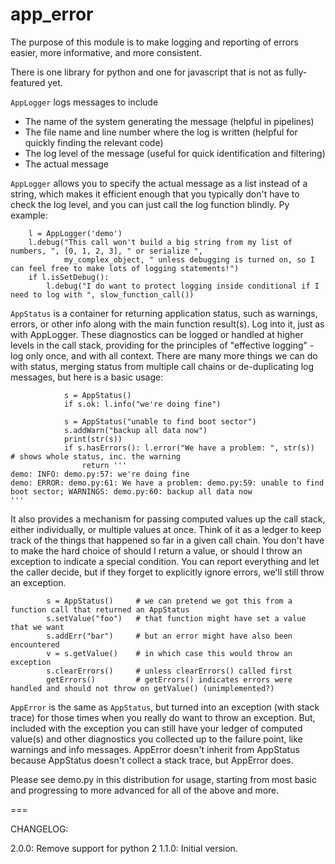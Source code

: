 app_error
=========

The purpose of this module is to make logging and reporting of errors easier, more informative, and more
consistent.

There is one library for python and one for javascript that is not as fully-featured yet.

`AppLogger` logs messages to include
* The name of the system generating the message (helpful in pipelines)
* The file name and line number where the log is written (helpful for quickly finding the relevant code)
* The log level of the message (useful for quick identification and filtering)
* The actual message

`AppLogger` allows you to specify the actual message as a list instead of a string, which makes it efficient enough
that you typically don't have to check the log level, and you can just call the log function blindly.  Py example:

        l = AppLogger('demo')
        l.debug("This call won't build a big string from my list of numbers, ", [0, 1, 2, 3], " or serialize ",
                my_complex_object, " unless debugging is turned on, so I can feel free to make lots of logging statements!")
        if l.isSetDebug():
            l.debug("I do want to protect logging inside conditional if I need to log with ", slow_function_call())

`AppStatus` is a container for returning application status, such as warnings, errors, or other info along with the
main function result(s).  Log into it, just as with AppLogger.  These diagnostics can be logged or handled at higher levels in the call stack, providing for the principles of "effective logging" -
log only once, and with all context.  There are many more things we can do with status, merging status from
multiple call chains or de-duplicating log messages, but here is a basic usage:

```
            s = AppStatus()
            if s.ok: l.info("we're doing fine")
    
            s = AppStatus("unable to find boot sector")
            s.addWarn("backup all data now")
            print(str(s))
            if s.hasErrors(): l.error("We have a problem: ", str(s))  # shows whole status, inc. the warning
                return '''
demo: INFO: demo.py:57: we're doing fine
demo: ERROR: demo.py:61: We have a problem: demo.py:59: unable to find boot sector; WARNINGS: demo.py:60: backup all data now
'''
```

It also provides a mechanism for passing computed values up the call stack, either individually, or multiple values
  at once.  Think of it as a ledger to keep track of the things that happened so far in a given call chain.
  You don't have to make the hard choice of should I return a value, or should I throw an exception to indicate a 
  special condition.  You can report everything and let the caller decide, but if they forget to explicitly ignore
  errors, we'll still throw an exception.

```
        s = AppStatus()     # we can pretend we got this from a function call that returned an AppStatus
        s.setValue("foo")   # that function might have set a value that we want
        s.addErr("bar")     # but an error might have also been encountered
        v = s.getValue()    # in which case this would throw an exception
        s.clearErrors()     # unless clearErrors() called first
        getErrors()         # getErrors() indicates errors were handled and should not throw on getValue() (unimplemented?)
```

`AppError` is the same as `AppStatus`, but turned into an exception (with stack trace) for those times when you really
do want to throw an exception.  But, included with the exception you can still have your ledger of computed value(s) 
and other diagnostics you collected up to the failure point, like warnings and info messages.
  AppError doesn't inherit from AppStatus because AppStatus doesn't collect a stack trace, but AppError does.

Please see demo.py in this distribution for usage, starting from most basic and progressing to more advanced for all of the above and more.

===

CHANGELOG:

2.0.0:  Remove support for python 2
1.1.0:  Initial version.


